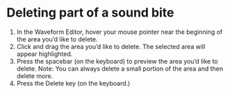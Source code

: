 # Deleting part of a sound bite

1.	In the Waveform Editor, hover your mouse pointer near the beginning of the area you’d like to delete.
2.	Click and drag the area you’d like to delete. The selected area will appear highlighted.
3.	Press the spacebar (on the keyboard) to preview the area you’d like to delete. Note: You can always delete a small portion of the area and then delete more.
4.	Press the Delete key (on the keyboard.)